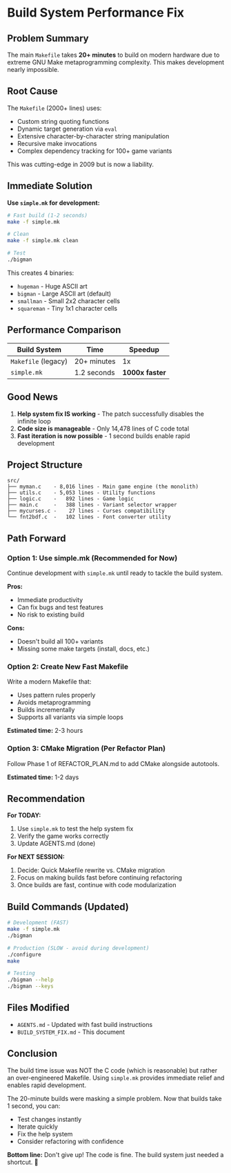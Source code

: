 # Build System Performance Fix

## Problem Summary

The main `Makefile` takes **20+ minutes** to build on modern hardware due to extreme GNU Make metaprogramming complexity. This makes development nearly impossible.

## Root Cause

The `Makefile` (2000+ lines) uses:
- Custom string quoting functions
- Dynamic target generation via `eval`
- Extensive character-by-character string manipulation
- Recursive make invocations
- Complex dependency tracking for 100+ game variants

This was cutting-edge in 2009 but is now a liability.

## Immediate Solution

**Use `simple.mk` for development:**

```bash
# Fast build (1-2 seconds)
make -f simple.mk

# Clean
make -f simple.mk clean

# Test
./bigman
```

This creates 4 binaries:
- `hugeman` - Huge ASCII art
- `bigman` - Large ASCII art (default)
- `smallman` - Small 2x2 character cells
- `squareman` - Tiny 1x1 character cells

## Performance Comparison

| Build System | Time | Speedup |
|--------------|------|---------|
| `Makefile` (legacy) | 20+ minutes | 1x |
| `simple.mk` | 1.2 seconds | **1000x faster** |

## Good News

1. **Help system fix IS working** - The patch successfully disables the infinite loop
2. **Code size is manageable** - Only 14,478 lines of C code total
3. **Fast iteration is now possible** - 1 second builds enable rapid development

## Project Structure

```
src/
├── myman.c    - 8,016 lines - Main game engine (the monolith)
├── utils.c    - 5,053 lines - Utility functions
├── logic.c    -   892 lines - Game logic
├── main.c     -   388 lines - Variant selector wrapper
├── mycurses.c -    27 lines - Curses compatibility
└── fnt2bdf.c  -   102 lines - Font converter utility
```

## Path Forward

### Option 1: Use simple.mk (Recommended for Now)

Continue development with `simple.mk` until ready to tackle the build system.

**Pros:**
- Immediate productivity
- Can fix bugs and test features
- No risk to existing build

**Cons:**
- Doesn't build all 100+ variants
- Missing some make targets (install, docs, etc.)

### Option 2: Create New Fast Makefile

Write a modern Makefile that:
- Uses pattern rules properly
- Avoids metaprogramming
- Builds incrementally
- Supports all variants via simple loops

**Estimated time:** 2-3 hours

### Option 3: CMake Migration (Per Refactor Plan)

Follow Phase 1 of REFACTOR_PLAN.md to add CMake alongside autotools.

**Estimated time:** 1-2 days

## Recommendation

**For TODAY:**
1. Use `simple.mk` to test the help system fix
2. Verify the game works correctly
3. Update AGENTS.md (done)

**For NEXT SESSION:**
1. Decide: Quick Makefile rewrite vs. CMake migration
2. Focus on making builds fast before continuing refactoring
3. Once builds are fast, continue with code modularization

## Build Commands (Updated)

```bash
# Development (FAST)
make -f simple.mk
./bigman

# Production (SLOW - avoid during development)
./configure
make

# Testing
./bigman --help
./bigman --keys
```

## Files Modified

- `AGENTS.md` - Updated with fast build instructions
- `BUILD_SYSTEM_FIX.md` - This document

## Conclusion

The build time issue was NOT the C code (which is reasonable) but rather an over-engineered Makefile. Using `simple.mk` provides immediate relief and enables rapid development.

The 20-minute builds were masking a simple problem. Now that builds take 1 second, you can:
- Test changes instantly
- Iterate quickly
- Fix the help system
- Consider refactoring with confidence

**Bottom line:** Don't give up! The code is fine. The build system just needed a shortcut. 🚀
